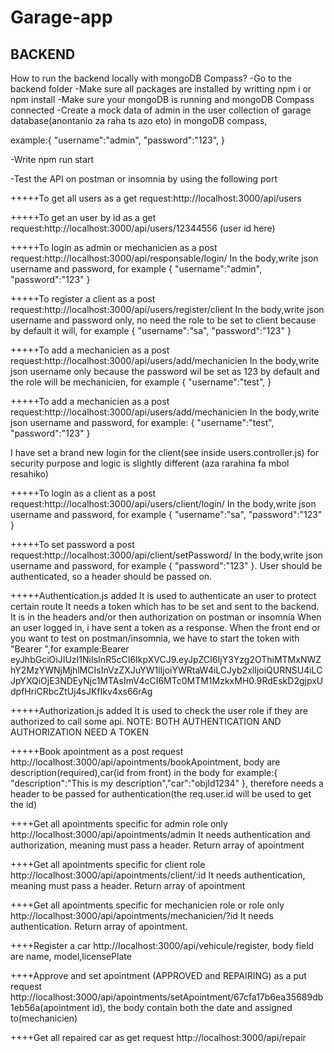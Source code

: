 # Garage-app

## BACKEND

How to run the backend locally with mongoDB Compass?
-Go to the backend folder
-Make sure all packages are installed by writting npm i or npm install
-Make sure your mongoDB is running and mongoDB Compass connected
-Create a mock data of admin in the user collection of garage database(anontanio za raha ts azo eto) in mongoDB compass,

example:{
"username":"admin",
"password":"123",
}

-Write npm run start

-Test the API on postman or insomnia by using the following port

+++++To get all users as a get request:http://localhost:3000/api/users

+++++To get an user by id as a get request:http://localhost:3000/api/users/12344556 (user id here)

+++++To login as admin or mechanicien as a post request:http://localhost:3000/api/responsable/login/
In the body,write json username and password, for example
{
"username":"admin",
"password":"123"
}

+++++To register a client as a post request:http://localhost:3000/api/users/register/client
In the body,write json username and password only, no need the role to be set to client because by default it will, for example
{
"username":"sa",
"password":"123"
}

+++++To add a mechanicien as a post request:http://localhost:3000/api/users/add/mechanicien
In the body,write json username only because the password wil be set as 123 by default and the role will be mechanicien, for example
{
"username":"test",
}

+++++To add a mechanicien as a post request:http://localhost:3000/api/users/add/mechanicien
In the body,write json username and password, for example:
{
"username":"test",
"password":"123"
}

I have set a brand new login for the client(see inside users.controller.js) for security purpose and logic is slightly different (aza rarahina fa mbol resahiko)

+++++To login as a client as a post request:http://localhost:3000/api/users/client/login/
In the body,write json username and password, for example
{
"username":"sa",
"password":"123"
}

+++++To set password a post request:http://localhost:3000/api/client/setPassword/
In the body,write json username and password, for example
{
"password":"123"
}. User should be authenticated, so a header should be passed on.

+++++Authentication.js added
It is used to authenticate an user to protect certain route
It needs a token which has to be set and sent to the backend.
It is in the headers and/or then authorization on postman or insomnia
When an user logged in, i have sent a token as a response.
When the front end or you want to test on postman/insomnia, we have to start the token with "Bearer ",for example:Bearer eyJhbGciOiJIUzI1NiIsInR5cCI6IkpXVCJ9.eyJpZCI6IjY3Yzg2OThiMTMxNWZhY2MzYWNjMjhlMCIsInVzZXJuYW1lIjoiYWRtaW4iLCJyb2xlIjoiQURNSU4iLCJpYXQiOjE3NDEyNjc1MTAsImV4cCI6MTc0MTM1MzkxMH0.9RdEskD2gjpxUdpfHriCRbcZtUj4sJKfIkv4xs66rAg

+++++Authorization.js added
It is used to check the user role if they are authorized to call some api.
NOTE: BOTH AUTHENTICATION AND AUTHORIZATION NEED A TOKEN

+++++Book apointment as a post request
http://localhost:3000/api/apointments/bookApointment,
body are description(required),car(id from front) in the body for example:{
"description":"This is my description","car":"objId1234"
}, therefore needs a header to be passed for authentication(the req.user.id will be used to get the id)

++++Get all apointments specific for admin role only
http://localhost:3000/api/apointments/admin
It needs authentication and authorization, meaning must pass a header. Return array of apointment

++++Get all apointments specific for client role
http://localhost:3000/api/apointments/client/:id
It needs authentication, meaning must pass a header. Return array of apointment

++++Get all apointments specific for mechanicien role or role only
http://localhost:3000/api/apointments/mechanicien/?id
It needs authentication. Return array of apointment.

++++Register a car
http://localhost:3000/api/vehicule/register, body field are name, model,licensePlate

++++Approve and set apointment (APPROVED and REPAIRING) as a put request
http://localhost:3000/api/apointments/setApointment/67cfa17b6ea35689db1eb56a(apointment id), the body contain both the date and assigned to(mechanicien)

++++Get all repaired car as get request http://localhost:3000/api/repair

